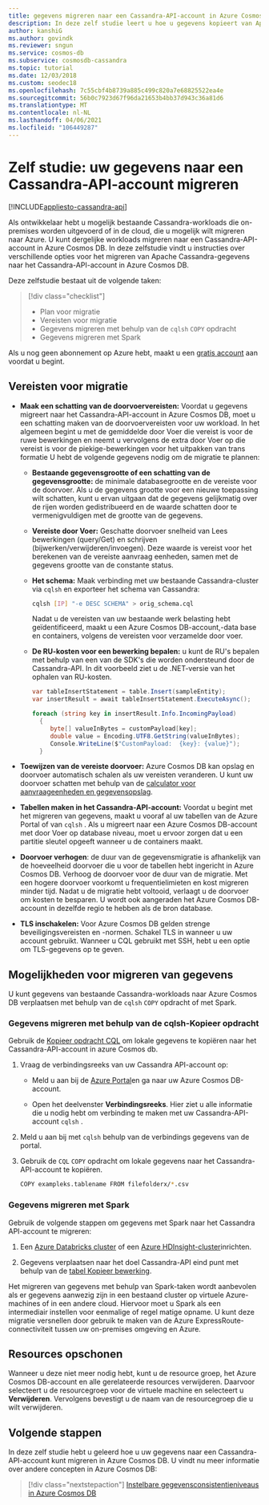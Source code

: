 ```yaml
---
title: gegevens migreren naar een Cassandra-API-account in Azure Cosmos DB - zelfstudie
description: In deze zelf studie leert u hoe u gegevens kopieert van Apache Cassandra naar een Cassandra-API-account in Azure Cosmos DB.
author: kanshiG
ms.author: govindk
ms.reviewer: sngun
ms.service: cosmos-db
ms.subservice: cosmosdb-cassandra
ms.topic: tutorial
ms.date: 12/03/2018
ms.custom: seodec18
ms.openlocfilehash: 7c55cbf4b8739a885c499c820a7e68825522ea4e
ms.sourcegitcommit: 56b0c7923d67f96da21653b4bb37d943c36a81d6
ms.translationtype: MT
ms.contentlocale: nl-NL
ms.lasthandoff: 04/06/2021
ms.locfileid: "106449287"
---
```

# <a name="tutorial-migrate-your-data-to-a-cassandra-api-account"></a>Zelf studie: uw gegevens naar een Cassandra-API-account migreren
[!INCLUDE[appliesto-cassandra-api](includes/appliesto-cassandra-api.md)]

Als ontwikkelaar hebt u mogelijk bestaande Cassandra-workloads die on-premises worden uitgevoerd of in de cloud, die u mogelijk wilt migreren naar Azure. U kunt dergelijke workloads migreren naar een Cassandra-API-account in Azure Cosmos DB. In deze zelfstudie vindt u instructies over verschillende opties voor het migreren van Apache Cassandra-gegevens naar het Cassandra-API-account in Azure Cosmos DB.

Deze zelfstudie bestaat uit de volgende taken:

> [!div class="checklist"]
> * Plan voor migratie
> * Vereisten voor migratie
> * Gegevens migreren met behulp van de `cqlsh` `COPY` opdracht
> * Gegevens migreren met Spark

Als u nog geen abonnement op Azure hebt, maakt u een [gratis account](https://azure.microsoft.com/free/?WT.mc_id=A261C142F) aan voordat u begint.

## <a name="prerequisites-for-migration"></a>Vereisten voor migratie

* **Maak een schatting van de doorvoervereisten:** Voordat u gegevens migreert naar het Cassandra-API-account in Azure Cosmos DB, moet u een schatting maken van de doorvoervereisten voor uw workload. In het algemeen begint u met de gemiddelde door Voer die vereist is voor de ruwe bewerkingen en neemt u vervolgens de extra door Voer op die vereist is voor de piekige-bewerkingen voor het uitpakken van trans formatie U hebt de volgende gegevens nodig om de migratie te plannen: 

  * **Bestaande gegevensgrootte of een schatting van de gegevensgrootte:** de minimale databasegrootte en de vereiste voor de doorvoer. Als u de gegevens grootte voor een nieuwe toepassing wilt schatten, kunt u ervan uitgaan dat de gegevens gelijkmatig over de rijen worden gedistribueerd en de waarde schatten door te vermenigvuldigen met de grootte van de gegevens. 

  * **Vereiste door Voer:** Geschatte doorvoer snelheid van Lees bewerkingen (query/Get) en schrijven (bijwerken/verwijderen/invoegen). Deze waarde is vereist voor het berekenen van de vereiste aanvraag eenheden, samen met de gegevens grootte van de constante status.  

  * **Het schema:** Maak verbinding met uw bestaande Cassandra-cluster via `cqlsh` en exporteer het schema van Cassandra: 

    ```bash
    cqlsh [IP] "-e DESC SCHEMA" > orig_schema.cql
    ```

    Nadat u de vereisten van uw bestaande werk belasting hebt geïdentificeerd, maakt u een Azure Cosmos DB-account,-data base en containers, volgens de vereisten voor verzamelde door voer.  

  * **De RU-kosten voor een bewerking bepalen:** u kunt de RU's bepalen met behulp van een van de SDK's die worden ondersteund door de Cassandra-API. In dit voorbeeld ziet u de .NET-versie van het ophalen van RU-kosten.

    ```csharp
    var tableInsertStatement = table.Insert(sampleEntity);
    var insertResult = await tableInsertStatement.ExecuteAsync();

    foreach (string key in insertResult.Info.IncomingPayload)
      {
         byte[] valueInBytes = customPayload[key];
         double value = Encoding.UTF8.GetString(valueInBytes);
         Console.WriteLine($"CustomPayload:  {key}: {value}");
      }
    ```

* **Toewijzen van de vereiste doorvoer:** Azure Cosmos DB kan opslag en doorvoer automatisch schalen als uw vereisten veranderen. U kunt uw doorvoer schatten met behulp van de [calculator voor aanvraageenheden en gegevensopslag](https://www.documentdb.com/capacityplanner). 

* **Tabellen maken in het Cassandra-API-account:** Voordat u begint met het migreren van gegevens, maakt u vooraf al uw tabellen van de Azure Portal of van `cqlsh` . Als u migreert naar een Azure Cosmos DB-account met door Voer op database niveau, moet u ervoor zorgen dat u een partitie sleutel opgeeft wanneer u de containers maakt.

* **Doorvoer verhogen**: de duur van de gegevensmigratie is afhankelijk van de hoeveelheid doorvoer die u voor de tabellen hebt ingericht in Azure Cosmos DB. Verhoog de doorvoer voor de duur van de migratie. Met een hogere doorvoer voorkomt u frequentielimieten en kost migreren minder tijd. Nadat u de migratie hebt voltooid, verlaagt u de doorvoer om kosten te besparen. U wordt ook aangeraden het Azure Cosmos DB-account in dezelfde regio te hebben als de bron database. 

* **TLS inschakelen:** Voor Azure Cosmos DB gelden strenge beveiligingsvereisten en -normen. Schakel TLS in wanneer u uw account gebruikt. Wanneer u CQL gebruikt met SSH, hebt u een optie om TLS-gegevens op te geven.

## <a name="options-to-migrate-data"></a>Mogelijkheden voor migreren van gegevens

U kunt gegevens van bestaande Cassandra-workloads naar Azure Cosmos DB verplaatsen met behulp van de `cqlsh` `COPY` opdracht of met Spark. 

### <a name="migrate-data-by-using-the-cqlsh-copy-command"></a>Gegevens migreren met behulp van de cqlsh-Kopieer opdracht

Gebruik de [Kopieer opdracht CQL](https://cassandra.apache.org/doc/latest/tools/cqlsh.html#cqlsh) om lokale gegevens te kopiëren naar het Cassandra-API-account in azure Cosmos db.

1. Vraag de verbindingsreeks van uw Cassandra API-account op:

   * Meld u aan bij de [Azure Portal](https://portal.azure.com)en ga naar uw Azure Cosmos DB-account.

   * Open het deelvenster **Verbindingsreeks**. Hier ziet u alle informatie die u nodig hebt om verbinding te maken met uw Cassandra-API-account `cqlsh` .

1. Meld u aan bij met `cqlsh` behulp van de verbindings gegevens van de portal.

1. Gebruik de `CQL` `COPY` opdracht om lokale gegevens naar het Cassandra-API-account te kopiëren.

   ```bash
   COPY exampleks.tablename FROM filefolderx/*.csv 
   ```

### <a name="migrate-data-by-using-spark"></a>Gegevens migreren met Spark 

Gebruik de volgende stappen om gegevens met Spark naar het Cassandra API-account te migreren:

1. Een [Azure Databricks cluster](cassandra-spark-databricks.md) of een [Azure HDInsight-cluster](cassandra-spark-hdinsight.md)inrichten. 

1. Gegevens verplaatsen naar het doel Cassandra-API eind punt met behulp van de [tabel Kopieer bewerking](cassandra-spark-table-copy-ops.md). 

Het migreren van gegevens met behulp van Spark-taken wordt aanbevolen als er gegevens aanwezig zijn in een bestaand cluster op virtuele Azure-machines of in een andere cloud. Hiervoor moet u Spark als een intermediair instellen voor eenmalige of regel matige opname. U kunt deze migratie versnellen door gebruik te maken van de Azure ExpressRoute-connectiviteit tussen uw on-premises omgeving en Azure. 

## <a name="clean-up-resources"></a>Resources opschonen

Wanneer u deze niet meer nodig hebt, kunt u de resource groep, het Azure Cosmos DB-account en alle gerelateerde resources verwijderen. Daarvoor selecteert u de resourcegroep voor de virtuele machine en selecteert u **Verwijderen**. Vervolgens bevestigt u de naam van de resourcegroep die u wilt verwijderen.

## <a name="next-steps"></a>Volgende stappen

In deze zelf studie hebt u geleerd hoe u uw gegevens naar een Cassandra-API-account kunt migreren in Azure Cosmos DB. U vindt nu meer informatie over andere concepten in Azure Cosmos DB:

> [!div class="nextstepaction"]
> [Instelbare gegevensconsistentieniveaus in Azure Cosmos DB](../cosmos-db/consistency-levels.md)





